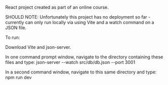 React project created as part of an online course.

SHOULD NOTE: Unfortunately this project has no deployment so far - currently can only run locally via
using Vite and a watch command on a JSON file.

To run: 

Download Vite and json-server.

In one command prompt window, navigate to the directory containing these files and type: json-server --watch src/db/db.json --port 3001

In a second command window, navigate to this same directory and type: npm run dev
